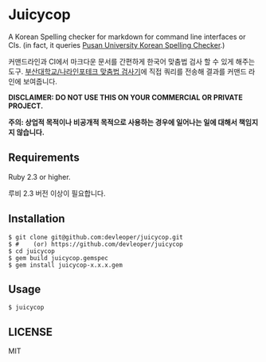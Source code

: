 # Juicycop

A Korean Spelling checker for markdown for command line interfaces or CIs. (in fact, it queries [Pusan University Korean Spelling Checker](http://speller.cs.pusan.ac.kr).)

커맨드라인과 CI에서 마크다운 문서를 간편하게 한국어 맞춤법 검사 할 수 있게 해주는 도구. [부산대학교/나라인포테크 맞춤법 검사기](http://speller.cs.pusan.ac.kr)에 직접 쿼리를 전송해 결과를 커맨드 라인에 보여줍니다.

**DISCLAIMER: DO NOT USE THIS ON YOUR COMMERCIAL OR PRIVATE PROJECT.**

**주의: 상업적 목적이나 비공개적 목적으로 사용하는 경우에 일어나는 일에 대해서 책임지지 않습니다.**

## Requirements

Ruby 2.3 or higher.

루비 2.3 버전 이상이 필요합니다.

## Installation

```shell
$ git clone git@github.com:devleoper/juicycop.git
$ #    (or) https://github.com/devleoper/juicycop
$ cd juicycop
$ gem build juicycop.gemspec
$ gem install juicycop-x.x.x.gem
```

## Usage

```shell
$ juicycop
```

## LICENSE

MIT
